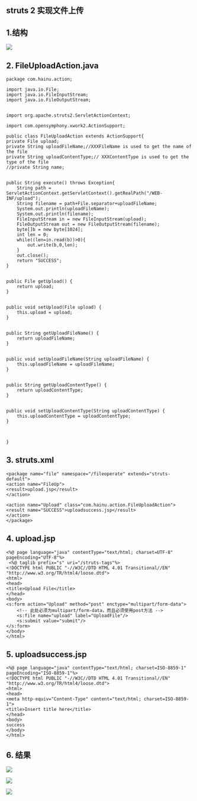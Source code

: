 ## struts 2 实现文件上传
## 1.结构

![](http://i.imgur.com/4CQd3eq.png)

## 2. FileUploadAction.java

	package com.hainu.action;

	import java.io.File;
	import java.io.FileInputStream;
	import java.io.FileOutputStream;


	import org.apache.struts2.ServletActionContext;

	import com.opensymphony.xwork2.ActionSupport;

	public class FileUploadAction extends ActionSupport{
	private File upload;
	private String uploadFileName;//XXXFileName is used to get the name of the file
	private String uploadContentType;// XXXContentType is used to get the type of the file
	//private String name;
	

	public String execute() throws Exception{
		String path = ServletActionContext.getServletContext().getRealPath("/WEB-INF/upload");  
        String filename = path+File.separator+uploadFileName; 
        System.out.println(uploadFileName);
        System.out.println(filename);
        FileInputStream in = new FileInputStream(upload);  
        FileOutputStream out = new FileOutputStream(filename);  
        byte[]b = new byte[1024];  
        int len = 0;  
        while((len=in.read(b))>0){  
            out.write(b,0,len);  
        }  
        out.close();  
        return "SUCCESS";  
	}


	public File getUpload() {
		return upload;
	}


	public void setUpload(File upload) {
		this.upload = upload;
	}


	public String getUploadFileName() {
		return uploadFileName;
	}


	public void setUploadFileName(String uploadFileName) {
		this.uploadFileName = uploadFileName;
	}


	public String getUploadContentType() {
		return uploadContentType;
	}


	public void setUploadContentType(String uploadContentType) {
		this.uploadContentType = uploadContentType;
	}

	
	
	}

## 3. struts.xml

	<package name="file" namespace="/fileoperate" extends="struts-default">
	<action name="FileUp">
	<result>upload.jsp</result>
	</action>
	
	<action name="Upload" class="com.hainu.action.FileUploadAction">
	<result name="SUCCESS">uploadsuccess.jsp</result>
	</action>
	</package>

## 4. upload.jsp

	<%@ page language="java" contentType="text/html; charset=UTF-8"
    pageEncoding="UTF-8"%>
     <%@ taglib prefix="s" uri="/struts-tags"%>
	<!DOCTYPE html PUBLIC "-//W3C//DTD HTML 4.01 Transitional//EN" "http://www.w3.org/TR/html4/loose.dtd">
	<html>
	<head>
	<title>Upload File</title>
	</head>
	<body>
	<s:form action="Upload" method="post" enctype="multipart/form-data">
		<!-- 此处必须为multipart/form-data，而且必须使用post方法 -->  
    	<s:file name="upload" label="UploadFile"/>
    	<s:submit value="submit"/>
    </s:form>  
	</body>
	</html>

## 5. uploadsuccess.jsp

	<%@ page language="java" contentType="text/html; charset=ISO-8859-1"
    pageEncoding="ISO-8859-1"%>
	<!DOCTYPE html PUBLIC "-//W3C//DTD HTML 4.01 Transitional//EN" "http://www.w3.org/TR/html4/loose.dtd">
	<html>
	<head>
	<meta http-equiv="Content-Type" content="text/html; charset=ISO-8859-1">
	<title>Insert title here</title>
	</head>
	<body>
	success
	</body>
	</html>

## 6. 结果

![](http://i.imgur.com/v5l0rkD.png)

![](http://i.imgur.com/Wxo56lT.png)

![](http://i.imgur.com/fVwQK8N.png)